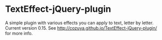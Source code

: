 TextEffect-jQuery-plugin
========================

A simple plugin with various effects you can apply to text, letter by letter. Current version 0.15. See http://cozuya.github.io/TextEffect-jQuery-plugin/ for more info.
